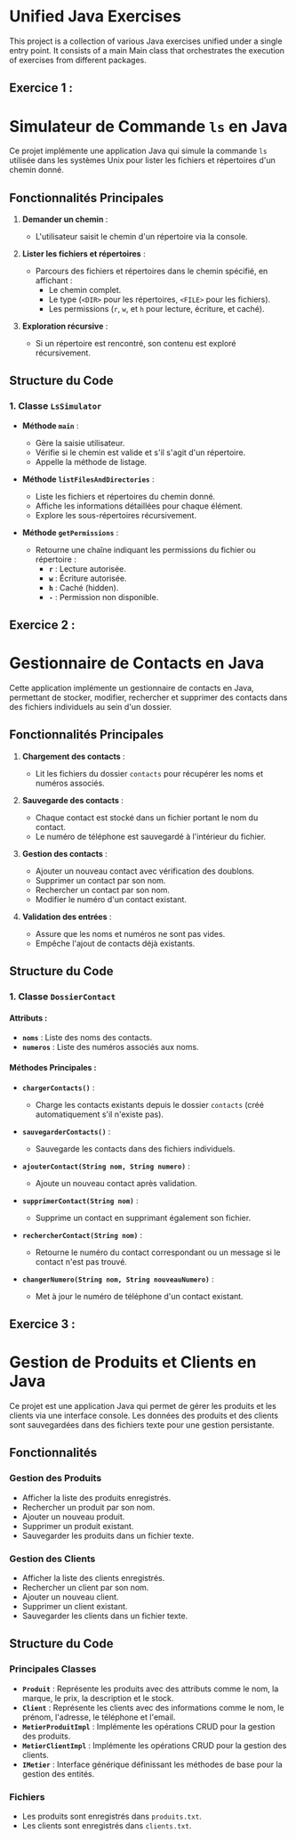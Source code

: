 # Unified Java Exercises

This project is a collection of various Java exercises unified under a single entry point. It consists of a main Main class that orchestrates the execution of exercises from different packages.

## Exercice 1 :

# Simulateur de Commande `ls` en Java

Ce projet implémente une application Java qui simule la commande `ls` utilisée dans les systèmes Unix pour lister les fichiers et répertoires d'un chemin donné.

## Fonctionnalités Principales

1. **Demander un chemin** :  
   - L'utilisateur saisit le chemin d'un répertoire via la console.

2. **Lister les fichiers et répertoires** :  
   - Parcours des fichiers et répertoires dans le chemin spécifié, en affichant :
     - Le chemin complet.
     - Le type (`<DIR>` pour les répertoires, `<FILE>` pour les fichiers).
     - Les permissions (`r`, `w`, et `h` pour lecture, écriture, et caché).

3. **Exploration récursive** :  
   - Si un répertoire est rencontré, son contenu est exploré récursivement.

## Structure du Code

### 1. Classe **`LsSimulator`**
- **Méthode `main`** :
  - Gère la saisie utilisateur.
  - Vérifie si le chemin est valide et s'il s'agit d'un répertoire.
  - Appelle la méthode de listage.

- **Méthode `listFilesAndDirectories`** :
  - Liste les fichiers et répertoires du chemin donné.
  - Affiche les informations détaillées pour chaque élément.
  - Explore les sous-répertoires récursivement.

- **Méthode `getPermissions`** :
  - Retourne une chaîne indiquant les permissions du fichier ou répertoire :
    - **`r`** : Lecture autorisée.
    - **`w`** : Écriture autorisée.
    - **`h`** : Caché (hidden).
    - **`-`** : Permission non disponible.


## Exercice 2 :

# Gestionnaire de Contacts en Java

Cette application implémente un gestionnaire de contacts en Java, permettant de stocker, modifier, rechercher et supprimer des contacts dans des fichiers individuels au sein d'un dossier.

## Fonctionnalités Principales

1. **Chargement des contacts** :  
   - Lit les fichiers du dossier `contacts` pour récupérer les noms et numéros associés.

2. **Sauvegarde des contacts** :  
   - Chaque contact est stocké dans un fichier portant le nom du contact.  
   - Le numéro de téléphone est sauvegardé à l'intérieur du fichier.

3. **Gestion des contacts** :  
   - Ajouter un nouveau contact avec vérification des doublons.
   - Supprimer un contact par son nom.
   - Rechercher un contact par son nom.
   - Modifier le numéro d'un contact existant.

4. **Validation des entrées** :  
   - Assure que les noms et numéros ne sont pas vides.
   - Empêche l'ajout de contacts déjà existants.

## Structure du Code

### 1. Classe **`DossierContact`**

#### Attributs :
- **`noms`** : Liste des noms des contacts.
- **`numeros`** : Liste des numéros associés aux noms.

#### Méthodes Principales :
- **`chargerContacts()`** :  
  - Charge les contacts existants depuis le dossier `contacts` (créé automatiquement s'il n'existe pas).  

- **`sauvegarderContacts()`** :  
  - Sauvegarde les contacts dans des fichiers individuels.

- **`ajouterContact(String nom, String numero)`** :  
  - Ajoute un nouveau contact après validation.

- **`supprimerContact(String nom)`** :  
  - Supprime un contact en supprimant également son fichier.

- **`rechercherContact(String nom)`** :  
  - Retourne le numéro du contact correspondant ou un message si le contact n'est pas trouvé.

- **`changerNumero(String nom, String nouveauNumero)`** :  
  - Met à jour le numéro de téléphone d'un contact existant.


## Exercice 3 :

# Gestion de Produits et Clients en Java

Ce projet est une application Java qui permet de gérer les produits et les clients via une interface console. Les données des produits et des clients sont sauvegardées dans des fichiers texte pour une gestion persistante.

## Fonctionnalités

### Gestion des Produits
- Afficher la liste des produits enregistrés.
- Rechercher un produit par son nom.
- Ajouter un nouveau produit.
- Supprimer un produit existant.
- Sauvegarder les produits dans un fichier texte.

### Gestion des Clients
- Afficher la liste des clients enregistrés.
- Rechercher un client par son nom.
- Ajouter un nouveau client.
- Supprimer un client existant.
- Sauvegarder les clients dans un fichier texte.

## Structure du Code

### Principales Classes
- **`Produit`** : Représente les produits avec des attributs comme le nom, la marque, le prix, la description et le stock.
- **`Client`** : Représente les clients avec des informations comme le nom, le prénom, l'adresse, le téléphone et l'email.
- **`MetierProduitImpl`** : Implémente les opérations CRUD pour la gestion des produits.
- **`MetierClientImpl`** : Implémente les opérations CRUD pour la gestion des clients.
- **`IMetier`** : Interface générique définissant les méthodes de base pour la gestion des entités.

### Fichiers
- Les produits sont enregistrés dans `produits.txt`.
- Les clients sont enregistrés dans `clients.txt`.






